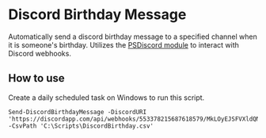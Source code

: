 # Discord Birthday Message
Automatically send a discord birthday message to a specified channel when it is someone's birthday. Utilizes the [PSDiscord module](https://github.com/EvotecIT/PSDiscord) to interact with Discord webhooks.

## How to use
Create a daily scheduled task on Windows to run this script. 

```
Send-DiscordBirthdayMessage -DiscordURI 'https://discordapp.com/api/webhooks/553378215687618579/MkLOyEJSFVXldQN98gbBWkorPxxxxxxT0H5s2cLbxqj' -CsvPath 'C:\Scripts\DiscordBirthday.csv'
```
